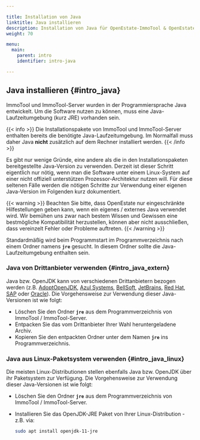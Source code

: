 ```yaml
---

title: Installation von Java 
linktitle: Java installieren
description: Installation von Java für OpenEstate-ImmoTool & OpenEstate-ImmoServer…
weight: 70

menu:
  main:
    parent: intro
    identifier: intro-java

---
```


## Java installieren {#intro_java}

ImmoTool und ImmoTool-Server wurden in der Programmiersprache Java entwickelt. Um die Software nutzen zu können, muss eine Java-Laufzeitumgebung (kurz JRE) vorhanden sein.

{{< info >}}
Die Installationspakete von ImmoTool und ImmoTool-Server enthalten bereits die benötigte Java-Laufzeitumgebung. Im Normalfall muss daher Java **nicht** zusätzlich auf dem Rechner installiert werden.
{{< /info >}}

Es gibt nur wenige Gründe, eine andere als die in den Installationspaketen bereitgestellte Java-Version zu verwenden. Derzeit ist dieser Schritt eigentlich nur nötig, wenn man die Software unter einem Linux-System auf einer nicht offiziell unterstützen Prozessor-Architektur nutzen will. Für diese seltenen Fälle werden die nötigen Schritte zur Verwendung einer eigenen Java-Version im Folgenden kurz dokumentiert. 

{{< warning >}}
Beachten Sie bitte, dass OpenEstate nur eingeschränkte Hilfestellungen geben kann, wenn ein eigenes / externes Java verwendet wird. Wir bemühen uns zwar nach bestem Wissen und Gewissen eine bestmögliche Kompatibilität herzustellen, können aber nicht ausschließen, dass vereinzelt Fehler oder Probleme auftreten.
{{< /warning >}}

Standardmäßig wird beim Programmstart im Programmverzeichnis nach einem Ordner namens **`jre`** gesucht. In diesem Ordner sollte die Java-Laufzeitumgebung enthalten sein.


### Java von Drittanbieter verwenden {#intro_java_extern}

Java bzw. OpenJDK kann von verschiedenen Drittanbietern bezogen werden (z.B. [AdoptOpenJDK](https://adoptopenjdk.net/), [Azul Systems](https://www.azul.com/downloads/zulu/), [BellSoft](https://www.bell-sw.com/), [JetBrains](https://bintray.com/jetbrains/intellij-jdk), [Red Hat](https://github.com/ojdkbuild/ojdkbuild), [SAP](https://sap.github.io/SapMachine/) oder [Oracle](https://www.java.com/)). Die Vorgehensweise zur Verwendung dieser Java-Versionen ist wie folgt: 

-   Löschen Sie den Ordner **`jre`** aus dem Programmverzeichnis von ImmoTool / ImmoTool-Server.
-   Entpacken Sie das vom Drittanbieter Ihrer Wahl heruntergeladene Archiv.
-   Kopieren Sie den entpackten Ordner unter dem Namen **`jre`** ins Programmverzeichnis. 


### Java aus Linux-Paketsystem verwenden {#intro_java_linux}

Die meisten Linux-Distributionen stellen ebenfalls Java bzw. OpenJDK über ihr Paketsystem zur Verfügung. Die Vorgehensweise zur Verwendung dieser Java-Versionen ist wie folgt:

-   Löschen Sie den Ordner **`jre`** aus dem Programmverzeichnis von ImmoTool / ImmoTool-Server.
-   Installieren Sie das OpenJDK-JRE Paket von Ihrer Linux-Distribution - z.B. via:

    ```bash
    sudo apt install openjdk-11-jre
    ```   
